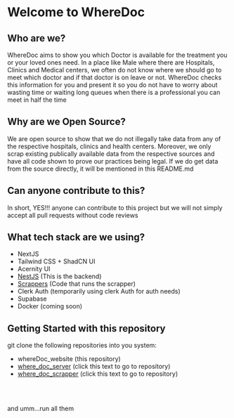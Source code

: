 # Welcome to WhereDoc

## Who are we?

WhereDoc aims to show you which Doctor is available for the treatment
you or your loved ones need. In a place like Male where there are
Hospitals, Clinics and Medical centers, we often do not know where we
should go to meet which doctor and if that doctor is on leave or not.
WhereDoc checks this information for you and present it so you do not
have to worry about wasting time or waiting long queues when there is
a professional you can meet in half the time

## Why are we Open Source?

We are open source to show that we do not illegally take data from any of the respective hospitals, clinics and health centers. Moreover, we only scrap existing publically available data from the respective sources and have all code shown to prove our practices being legal. If we do get data from the source directly, it will be mentioned in this README.md

## Can anyone contribute to this?

In short, YES!!! anyone can contribute to this project but we will not simply accept all pull requests without code reviews


## What tech stack are we using?

- NextJS
- Tailwind CSS + ShadCN UI
- Acernity UI
- [NestJS](https://github.com/Elgius/where_doc_backend) (This is the backend)
- [Scrappers](https://github.com/Elgius/where_doc_scrapper) (Code that runs the scrapper)
- Clerk Auth (temporarily using clerk Auth for auth needs)
- Supabase
- Docker (coming soon)


## Getting Started with this repository

git clone the following repositories into you system:

- whereDoc_website (this repository)
- [where_doc_server](https://github.com/Elgius/where_doc_backend) (click this text to go to repository)
- [where_doc_scrapper](https://github.com/Elgius/where_doc_scrapper) (click this text to go to repository)

<br />
<br />

and umm...run all them 

<!-- First, run the development server:

```bash
npm run dev
# or
yarn dev
# or
pnpm dev
# or
bun dev
```

Open [http://localhost:3000](http://localhost:3000) with your browser to see the result. -->

